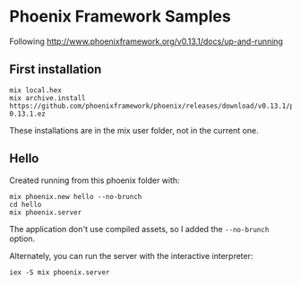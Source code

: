 # Phoenix Framework Samples

Following http://www.phoenixframework.org/v0.13.1/docs/up-and-running

## First installation

```
mix local.hex
mix archive.install https://github.com/phoenixframework/phoenix/releases/download/v0.13.1/phoenix_new-0.13.1.ez
```

These installations are in the mix user folder, not in the current one.

## Hello

Created running from this phoenix folder with:

```
mix phoenix.new hello --no-brunch
cd hello
mix phoenix.server
```

The application don't use compiled assets, so I added the `--no-brunch` option.

Alternately, you can run the server with the interactive interpreter:

```
iex -S mix phoenix.server
```
